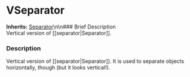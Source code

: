 #  VSeparator  
**Inherits:** [Separator](class_separator)\\n\\n###  Brief Description  
Vertical version of [[separator|Separator]].
###  Description  
Vertical version of [[separator|Separator]]. It is used to separate objects horizontally, though (but it looks vertical!).
